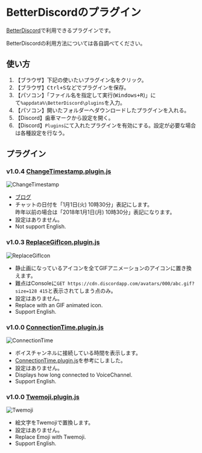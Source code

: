 BetterDiscordのプラグイン
=====

[BetterDiscord](https://github.com/rauenzi/BetterDiscordApp/releases)で利用できるプラグインです。

BetterDiscordの利用方法については各自調べてください。

## 使い方
1. 【ブラウザ】下記の使いたいプラグイン名をクリック。
2. 【ブラウザ】<kbd><kbd>Ctrl</kbd>+<kbd>S</kbd></kbd>などでプラグインを保存。
3. 【パソコン】「ファイル名を指定して実行(<kbd><kbd>Windows</kbd>+<kbd>R</kbd></kbd>)」にて`%appdata%\BetterDiscord\plugins`を入力。
4. 【パソコン】開いたフォルダーへダウンロードしたプラグインを入れる。
5. 【Discord】歯車マークから設定を開く。
6. 【Discord】`Plugins`にて入れたプラグインを有効にする。設定が必要な場合は各種設定を行なう。

## プラグイン

### v1.0.4 [ChangeTimestamp.plugin.js](https://raw.githubusercontent.com/micelle/dc_BetterDiscordPlugins/master/plugins/ChangeTimestamp.plugin.js)
![ChangeTimestamp](https://prfac.com/wp-content/uploads/2019/07/0d40a5e4a645fc6b96e767d64ac0878e-1.jpg)
- [ブログ](https://prfac.com/change-timestamp-in-message/)
- チャットの日付を「1月1日(火) 10時30分」表記にします。  
  昨年以前の場合は「2018年1月1日(月) 10時30分」表記になります。
- 設定はありません。
- Not support English.

### v1.0.3 [ReplaceGifIcon.plugin.js](https://raw.githubusercontent.com/micelle/dc_BetterDiscordPlugins/master/plugins/ReplaceGifIcon.plugin.js)
![ReplaceGifIcon](https://prfac.com/wp-content/uploads/2019/07/ezgif-1-333bbc239b4f.gif)
- 静止画になっているアイコンを全てGIFアニメーションのアイコンに置き換えます。
- 難点はConsoleに`GET https://cdn.discordapp.com/avatars/000/abc.gif?size=128 415`と表示されてしまう点のみ。
- 設定はありません。
- Replace with an GIF animated icon.
- Support English.

### v1.0.0 [ConnectionTime.plugin.js](https://raw.githubusercontent.com/micelle/dc_BetterDiscordPlugins/master/plugins/ConnectionTime.plugin.js)
![ConnectionTime](https://prfac.com/wp-content/uploads/2019/07/ezgif-1-55b590270dbe.gif)
- ボイスチャンネルに接続している時間を表示します。
- [ConnectionTime.plugin.js](https://gist.github.com/katabame/ef65c6379c8d50af8702c5932c6dbf5b)を参考にしました。
- 設定はありません。
- Displays how long connected to VoiceChannel.
- Support English.

### v1.0.0 [Twemoji.plugin.js](https://raw.githubusercontent.com/micelle/dc_BetterDiscordPlugins/master/plugins/Twemoji.plugin.js)
![Twemoji](https://prfac.com/wp-content/uploads/2019/07/0d40a5e4a645fc6b96e767d64ac0878e.gif)
- 絵文字をTwemojiで置換します。
- 設定はありません。
- Replace Emoji with Twemoji.
- Support English.
